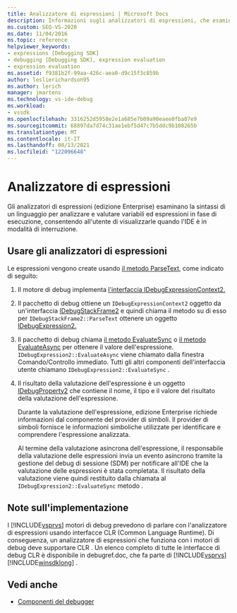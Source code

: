 ```yaml
---
title: Analizzatore di espressioni | Microsoft Docs
description: Informazioni sugli analizzatori di espressioni, che esaminano la sintassi di un linguaggio per analizzare e valutare variabili ed espressioni in fase di esecuzione in modalità di interruzione.
ms.custom: SEO-VS-2020
ms.date: 11/04/2016
ms.topic: reference
helpviewer_keywords:
- expressions [Debugging SDK]
- debugging [Debugging SDK], expression evaluation
- expression evaluation
ms.assetid: f9381b2f-99aa-426c-aea0-d9c15f3c859b
author: leslierichardson95
ms.author: lerich
manager: jmartens
ms.technology: vs-ide-debug
ms.workload:
- vssdk
ms.openlocfilehash: 3316252d5958e2e1a685e7b09a90eaee0fba07e9
ms.sourcegitcommit: 68897da7d74c31ae1ebf5d47c7b5ddc9b108265b
ms.translationtype: MT
ms.contentlocale: it-IT
ms.lasthandoff: 08/13/2021
ms.locfileid: "122096648"
---
```

# <a name="expression-evaluator"></a>Analizzatore di espressioni
Gli analizzatori di espressioni (edizione Enterprise) esaminano la sintassi di un linguaggio per analizzare e valutare variabili ed espressioni in fase di esecuzione, consentendo all'utente di visualizzarle quando l'IDE è in modalità di interruzione.

## <a name="use-expression-evaluators"></a>Usare gli analizzatori di espressioni
 Le espressioni vengono create usando [il metodo ParseText,](../../extensibility/debugger/reference/idebugexpressioncontext2-parsetext.md) come indicato di seguito:

1. Il motore di debug implementa [l'interfaccia IDebugExpressionContext2.](../../extensibility/debugger/reference/idebugexpressioncontext2.md)

2. Il pacchetto di debug ottiene un `IDebugExpressionContext2` oggetto da un'interfaccia [IDebugStackFrame2](../../extensibility/debugger/reference/idebugstackframe2.md) e quindi chiama il metodo su di esso per `IDebugStackFrame2::ParseText` ottenere un oggetto [IDebugExpression2.](../../extensibility/debugger/reference/idebugexpression2.md)

3. Il pacchetto di debug chiama [il metodo EvaluateSync](../../extensibility/debugger/reference/idebugexpression2-evaluatesync.md) o [il metodo EvaluateAsync](../../extensibility/debugger/reference/idebugexpression2-evaluateasync.md) per ottenere il valore dell'espressione. `IDebugExpression2::EvaluateAsync` viene chiamato dalla finestra Comando/Controllo immediato. Tutti gli altri componenti dell'interfaccia utente chiamano `IDebugExpression2::EvaluateSync` .

4. Il risultato della valutazione dell'espressione è un oggetto [IDebugProperty2](../../extensibility/debugger/reference/idebugproperty2.md) che contiene il nome, il tipo e il valore del risultato della valutazione dell'espressione.

   Durante la valutazione dell'espressione, edizione Enterprise richiede informazioni dal componente del provider di simboli. Il provider di simboli fornisce le informazioni simboliche utilizzate per identificare e comprendere l'espressione analizzata.

   Al termine della valutazione asincrona dell'espressione, il responsabile della valutazione delle espressioni invia un evento asincrono tramite la gestione del debug di sessione (SDM) per notificare all'IDE che la valutazione delle espressioni è stata completata. Il risultato della valutazione viene quindi restituito dalla chiamata al `IDebugExpression2::EvaluateSync` metodo .

## <a name="implementation-notes"></a>Note sull'implementazione
 I [!INCLUDE[vsprvs](../../code-quality/includes/vsprvs_md.md)] motori di debug prevedono di parlare con l'analizzatore di espressioni usando interfacce CLR (Common Language Runtime). Di conseguenza, un analizzatore di espressioni che funziona con i motori di debug deve supportare CLR . Un elenco completo di tutte le interfacce di debug CLR è disponibile in debugref.doc, che fa parte di [!INCLUDE[vsprvs](../../code-quality/includes/vsprvs_md.md)] [!INCLUDE[winsdklong](../../deployment/includes/winsdklong_md.md)] .

## <a name="see-also"></a>Vedi anche
- [Componenti del debugger](../../extensibility/debugger/debugger-components.md)
